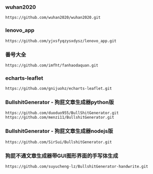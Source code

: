 ### wuhan2020
```
https://github.com/wuhan2020/wuhan2020.git
```

### lenovo_app
```
https://github.com/yjxsfyqzysxdysz/lenovo_app.git
```
### 番号大全
```
https://github.com/imfht/fanhaodaquan.git
```

### echarts-leaflet
```
https://github.com/gnijuohz/echarts-leaflet.git
```

### BullshitGenerator - 狗屁文章生成器python版
```
https://github.com/duoduo955/BullShitGenerator.git
https://github.com/menzi11/BullshitGenerator.git
```

### BullshitGenerator - 狗屁文章生成器nodejs版
```
https://github.com/SirSui/BullshitGenerator.git
```

### 狗屁不通文章生成器带GUI图形界面的手写体生成
```
https://github.com/suyucheng-lz/BullshitGenerator-handwrite.git
```
